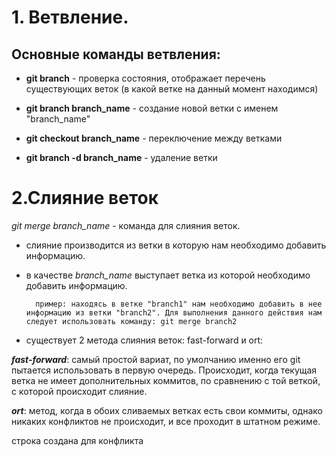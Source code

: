 # 1. Ветвление.

## Основные команды ветвления:

* __git branch__ - проверка состояния, отображает перечень существующих веток (в какой ветке на данный момент находимся)

* __git branch branch_name__ - создание новой ветки с именем "branch_name"

* __git checkout branch_name__ - переключение между ветками

* __git branch -d branch_name__ - удаление ветки


# 2.Слияние веток
*git merge branch_name* - команда для слияния веток.
* слияние производится из ветки в которую нам необходимо добавить информацию.
* в качестве _branch_name_ выступает ветка из которой необходимо добавить информацию.

        пример: находясь в ветке "branch1" нам необходимо добавить в нее информацию из ветки "branch2". Для выполнения данного действия нам следует использовать команду: git merge branch2


* существует 2 метода слияния веток: fast-forward и ort:

**_fast-forward_**: самый простой вариат, по умолчанию именно его git пытается использовать в первую очередь. Происходит, когда текущая ветка не имеет дополнительных коммитов, по сравнению с той веткой, с которой происходит слияние.

**_ort_**: метод, когда в обоих сливаемых ветках есть свои коммиты, однако никаких конфликтов не происходит, и все проходит в штатном режиме.

строка создана для конфликта